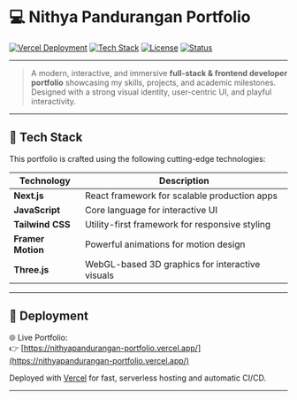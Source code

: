 # 💻 Nithya Pandurangan Portfolio

[![Vercel Deployment](https://img.shields.io/badge/Live%20Demo-Vercel-%23000000?style=for-the-badge&logo=vercel)](https://nithyapandurangan-portfolio.vercel.app/)
[![Tech Stack](https://img.shields.io/badge/Tech%20Stack-Next.js%2C%20React%2C%20Tailwind-blueviolet?style=for-the-badge)](#tech-stack)
[![License](https://img.shields.io/badge/License-MIT-blue?style=for-the-badge)](./LICENSE)
[![Status](https://img.shields.io/badge/Status-Active-brightgreen?style=for-the-badge)]()

---

> A modern, interactive, and immersive **full-stack & frontend developer portfolio** showcasing my skills, projects, and academic milestones. Designed with a strong visual identity, user-centric UI, and playful interactivity.

---

## 🚀 Tech Stack

This portfolio is crafted using the following cutting-edge technologies:

| Technology     | Description                                      |
| -------------- | ------------------------------------------------ |
| **Next.js**    | React framework for scalable production apps     |
| **JavaScript** | Core language for interactive UI                 |
| **Tailwind CSS** | Utility-first framework for responsive styling |
| **Framer Motion** | Powerful animations for motion design         |
| **Three.js**   | WebGL-based 3D graphics for interactive visuals  |

---

## 📡 Deployment

🌐 Live Portfolio:  
👉 [https://nithyapandurangan-portfolio.vercel.app/](https://nithyapandurangan-portfolio.vercel.app/)

Deployed with [Vercel](https://vercel.com/) for fast, serverless hosting and automatic CI/CD.

---

